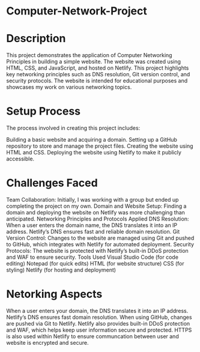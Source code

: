 # Computer-Network-Project
# Description
This project demonstrates the application of Computer Networking Principles in building a simple website. The website was created using HTML, CSS, and JavaScript, and hosted on Netlify. This project highlights key networking principles such as DNS resolution, Git version control, and security protocols. The website is intended for educational purposes and showcases my work on various networking topics.

# Setup Process
The process involved in creating this project includes:

Building a basic website and acquiring a domain.
Setting up a GitHub repository to store and manage the project files.
Creating the website using HTML and CSS.
Deploying the website using Netlify to make it publicly accessible.
# Challenges Faced
Team Collaboration: Initially, I was working with a group but ended up completing the project on my own.
Domain and Website Setup: Finding a domain and deploying the website on Netlify was more challenging than anticipated.
Networking Principles and Protocols Applied
DNS Resolution: When a user enters the domain name, the DNS translates it into an IP address.
Netlify’s DNS ensures fast and reliable domain resolution.
Git Version Control: Changes to the website are managed using Git and pushed to GitHub, which integrates with Netlify for automated deployment.
Security Protocols: The website is protected with Netlify’s built-in DDoS protection and WAF to ensure security.
Tools Used
Visual Studio Code (for code editing)
Notepad (for quick edits)
HTML (for website structure)
CSS (for styling)
Netlify (for hosting and deployment)
# Netorking Aspects
When a user enters your domain, the DNS translates it into an IP address. Netlify’s DNS ensures fast domain resolution. When using GitHub, changes are pushed via Git to Netlify. Netlify also provides built-in DDoS protection and WAF, which helps keep user information secure and protected. HTTPS is also used within Netlify to ensure communcation between user and website is encrypted and secure.
